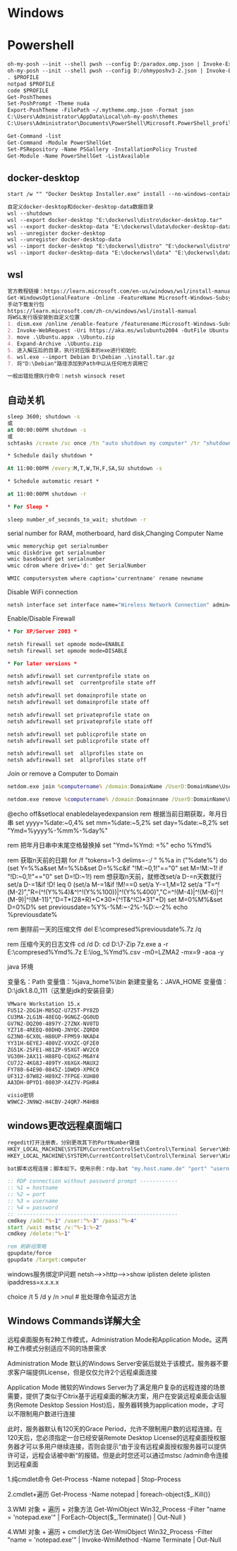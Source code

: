 # Windows

# Powershell

```txt
oh-my-posh --init --shell pwsh --config D:/paradox.omp.json | Invoke-Expression
oh-my-posh --init --shell pwsh --config D:/ohmyposhv3-2.json | Invoke-Expression
. $PROFILE
notpad $PROFILE
code $PROFILE
Get-PoshThemes
Set-PoshPrompt -Theme nu4a
Export-PoshTheme -FilePath ~/.mytheme.omp.json -Format json
C:\Users\Administrator\AppData\Local\oh-my-posh\themes
C:\Users\Administrator\Documents\PowerShell\Microsoft.PowerShell_profile.ps1

Get-Command -list
Get-Command -Module PowerShellGet
Set-PSRepository -Name PSGallery -InstallationPolicy Trusted
Get-Module -Name PowerShellGet -ListAvailable

```

## docker-desktop

```markdown
start /w "" "Docker Desktop Installer.exe" install --no-windows-containers --backend=wsl-2 --installation-dir=D:\Docker

自定义docker-desktop和docker-desktop-data数据目录
wsl --shutdown
wsl --export docker-desktop "E:\dockerwsl\distro\docker-desktop.tar"
wsl --export docker-desktop-data "E:\dockerwsl\data\docker-desktop-data.tar"
wsl --unregister docker-desktop
wsl --unregister docker-desktop-data
wsl --import docker-desktop "E:\dockerwsl\distro" "E:\dockerwsl\distro\docker-desktop.tar" --version 2
wsl --import docker-desktop-data "E:\dockerwsl\data" "E:\dockerwsl\data\docker-desktop-data.tar" --version 2
```

## wsl

```markdown
官方教程链接：https://learn.microsoft.com/en-us/windows/wsl/install-manual#downloading-distributions
Get-WindowsOptionalFeature -Online -FeatureName Microsoft-Windows-Subsystem-Linux
手动下载发行包
https://learn.microsoft.com/zh-cn/windows/wsl/install-manual
将WSL发行版安装到自定义位置
1. dism.exe /online /enable-feature /featurename:Microsoft-Windows-Subsystem-Linux /all /norestart
2. Invoke-WebRequest -Uri https://aka.ms/wslubuntu2004 -OutFile Ubuntu.appx -UseBasicParsing
3. move .\Ubuntu.appx .\Ubuntu.zip
4. Expand-Archive .\Ubuntu.zip
5. 进入解压后的目录，执行对应版本的exe进行初始化
6. wsl.exe --import Debian D:\Debian .\install.tar.gz
7. 将"D:\Debian"路径添加到Path中以从任何地方调用它

一般出错处理执行命令：netsh winsock reset
```

## 自动关机

```bat
sleep 3600; shutdown -s
或
at 00:00:00PM shutdown -s
或
schtasks /create /sc once /tn "auto shutdown my computer" /tr "shutdown -s" /st 15:30

* Schedule daily shutdown *

At 11:00:00PM /every:M,T,W,TH,F,SA,SU shutdown -s

* Schedule automatic resart *

at 11:00:00PM shutdown -r

* For Sleep *

sleep number_of_seconds_to_wait; shutdown -r

```

serial number for RAM, motherboard, hard disk,Changing Computer Name

```bat
wmic memorychip get serialnumber
wmic diskdrive get serialnumber
wmic baseboard get serialnumber
wmic cdrom where drive='d:' get SerialNumber

WMIC computersystem where caption='currentname' rename newname
```

Disable WiFi connection

```bat
netsh interface set interface name="Wireless Network Connection" admin=DISABLED
```

Enable/Disable Firewall

```bat
* For XP/Server 2003 *

netsh firewall set opmode mode=ENABLE
netsh firewall set opmode mode=DISABLE

* For later versions *

netsh advfirewall set currentprofile state on
netsh advfirewall set  currentprofile state off

netsh advfirewall set domainprofile state on
netsh advfirewall set domainprofile state off

netsh advfirewall set privateprofile state on
netsh advfirewall set privateprofile state off

netsh advfirewall set publicprofile state on
netsh advfirewall set publicprofile state off

netsh advfirewall set  allprofiles state on
netsh advfirewall set  allprofiles state off
```

Join or remove a Computer to Domain

```bat
netdom.exe join %computername% /domain:DomainName /UserD:DomainName\UserName /PasswordD:Password

netdom.exe remove %computername% /domain:Domainname /UserD:DomainName\UserName /PasswordD:Password
```

@echo off&setlocal enabledelayedexpansion
rem 根据当前日期获取，年月日串
set yyyy=%date:~0,4%
set mm=%date:~5,2%
set day=%date:~8,2%
set "Ymd=%yyyy%-%mm%-%day%"

rem 把年月日串中末尾空格替换掉
set "Ymd=%Ymd: =%"
echo %Ymd%

rem 获取n天前的日期
for /f "tokens=1-3 delims=-:/ " %%a in ("%date%") do (set Y=%%a&set M=%%b&set D=%%c&if "!M:~0,1!"=="0" set M=!M:~1!
if "!D:~0,1!"=="0" set D=!D:~1!)
rem 想获取n天前，就修改set/a D-=n天数就行
set/a D-=1&if !D! leq 0 (set/a M-=1&if !M!==0 set/a Y-=1,M=12
set/a "T=^!(M-2)","R=(^!(Y%%4)&^!^!(Y%%100))|^!(Y%%400)","C=^!(M-4)|^!(M-6)|^!(M-9)|^!(M-11)","D=T*(28+R)+C*30+(^!T&^!C)*31"+D)
set M=0%M%&set D=0%D%
set previousdate=%Y%-%M:~-2%-%D:~-2%
echo %previousdate%

rem 删除前一天的压缩文件
del E:\compresed\%previousdate%.7z /q

rem 压缩今天的日志文件
cd /d D:
cd D:\7-Zip
7z.exe a -r E:\compresed\%Ymd%.7z E:\log_%Ymd%.csv -m0=LZMA2 -mx=9 -aoa -y

java 环境

变量名：Path
变量值：%java_home%\bin
新建变量名：JAVA_HOME
变量值：D:\jdk1.8.0_111（这里是jdk的安装目录）

```txt
VMware Workstation 15.x
FU512-2DG1H-M85QZ-U7Z5T-PY8ZD
CU3MA-2LG1N-48EGQ-9GNGZ-QG0UD
GV7N2-DQZ00-4897Y-27ZNX-NV0TD
YZ718-4REEQ-08DHQ-JNYQC-ZQRD0
GZ3N0-6CX0L-H80UP-FPM59-NKAD4
YY31H-6EYEJ-480VZ-VXXZC-QF2E0
ZG51K-25FE1-H81ZP-95XGT-WV2C0
VG30H-2AX11-H88FQ-CQXGZ-M6AY4
CU7J2-4KG8J-489TY-X6XGX-MAUX2
FY780-64E90-0845Z-1DWQ9-XPRC0
UF312-07W82-H89XZ-7FPGE-XUH80
AA3DH-0PYD1-0803P-X4Z7V-PGHR4

visio密钥
W9WC2-JN9W2-H4CBV-24QR7-M4HB8

```

## windows更改远程桌面端口

```bat
regedit打开注册表，分别更改其下的PortNumber键值
HKEY_LOCAL_MACHINE\SYSTEM\CurrentControlSet\Control\Terminal Server\Wds\rdpwd\Tds\tcp
HKEY_LOCAL_MACHINE\SYSTEM\CurrentControlSet\Control\Terminal Server\WinStations\RDP-Tcp

bat脚本远程连接；脚本如下。使用示例：rdp.bat "my.host.name.de" "port" "username" "password"

:: RDP connection without password prompt ------------
:: %1 = hostname
:: %2 = port
:: %3 = username
:: %4 = password
:: ---------------------------------------------------
cmdkey /add:"%~1" /user:"%~3" /pass:"%~4"
start /wait mstsc /v:"%~1:%~2"
cmdkey /delete:"%~1"

rem 刷新组策略
gpupdate/force
gpupdate /target:computer

```

windows服务绑定IP问题
netsh-->>http-->>show iplisten
delete iplisten ipaddress=x.x.x.x

choice /t 5 /d y /n >nul    # 批处理命令延迟方法

## Windows Commands详解大全

远程桌面服务有2种工作模式，Administration Mode和Application Mode。这两种工作模式分别适应不同的场景需求

Administration Mode
默认的Windows Server安装后就处于该模式，服务器不要求客户端提供License，但是仅仅允许2个远程桌面连接

Application Mode
微软的Windows Server为了满足用户复杂的远程连接的场景需要，提供了类似于Citrix基于远程桌面的解决方案，用户在安装远程桌面会话服务(Remote Desktop  Session Host)后，服务器转换为application mode，才可以不限制用户数进行连接

此时，服务器默认有120天的Grace Period，允许不限制用户数的远程连接。在120天后，您必须指定一台已经安装Remote Desktop License的远程桌面授权服务器才可以多用户继续连接，否则会提示“由于没有远程桌面授权服务器可以提供许可证，远程会话被中断“的报错。但是此时您还可以通过mstsc /admin命令连接到远程桌面

1.纯cmdlet命令
Get-Process -Name notepad | Stop-Process

2.cmdlet+遍历
Get-Process -Name notepad | foreach-object{$_.Kill()}

3.WMI 对象 + 遍历 + 对象方法
Get-WmiObject Win32_Process -Filter "name = 'notepad.exe'" | ForEach-Object{$_.Terminate()  | Out-Null }

4.WMI 对象 + 遍历 + cmdlet方法
Get-WmiObject Win32_Process -Filter "name = 'notepad.exe'" | Invoke-WmiMethod -Name Terminate | Out-Null
